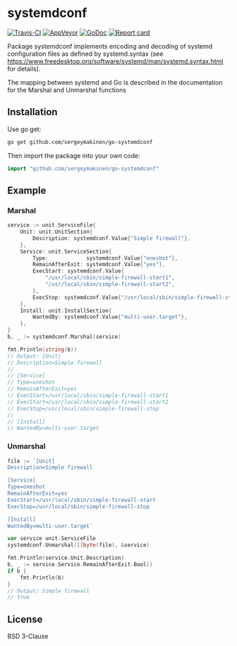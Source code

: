 # systemdconf

[![Travis-CI](https://travis-ci.com/sergeymakinen/go-systemdconf.svg)](https://travis-ci.com/sergeymakinen/go-systemdconf) [![AppVeyor](https://ci.appveyor.com/api/projects/status/0hqjbq3cv2qefyb4/branch/master?svg=true)](https://ci.appveyor.com/project/sergeymakinen/go-systemdconf/branch/master) [![GoDoc](https://godoc.org/github.com/sergeymakinen/go-systemdconf?status.svg)](http://godoc.org/github.com/sergeymakinen/go-systemdconf) [![Report card](https://goreportcard.com/badge/github.com/sergeymakinen/go-systemdconf)](https://goreportcard.com/report/github.com/sergeymakinen/go-systemdconf)

Package systemdconf implements encoding and decoding of systemd configuration files
as defined by systemd.syntax (see https://www.freedesktop.org/software/systemd/man/systemd.syntax.html for details).

The mapping between systemd and Go is described
in the documentation for the Marshal and Unmarshal functions

## Installation

Use go get:

```bash
go get github.com/sergeymakinen/go-systemdconf
```

Then import the package into your own code:

```go
import "github.com/sergeymakinen/go-systemdconf"
```


## Example

### Marshal

```go
service := unit.ServiceFile{
    Unit: unit.UnitSection{
        Description: systemdconf.Value{"Simple firewall"},
    },
    Service: unit.ServiceSection{
        Type:            systemdconf.Value{"oneshot"},
        RemainAfterExit: systemdconf.Value{"yes"},
        ExecStart: systemdconf.Value{
            "/usr/local/sbin/simple-firewall-start1",
            "/usr/local/sbin/simple-firewall-start2",
        },
        ExecStop: systemdconf.Value{"/usr/local/sbin/simple-firewall-stop"},
    },
    Install: unit.InstallSection{
        WantedBy: systemdconf.Value{"multi-user.target"},
    },
}
b, _ := systemdconf.Marshal(service)

fmt.Println(string(b))
// Output: [Unit]
// Description=Simple firewall
//
// [Service]
// Type=oneshot
// RemainAfterExit=yes
// ExecStart=/usr/local/sbin/simple-firewall-start1
// ExecStart=/usr/local/sbin/simple-firewall-start2
// ExecStop=/usr/local/sbin/simple-firewall-stop
//
// [Install]
// WantedBy=multi-user.target
```

### Unmarshal

```go
file := `[Unit]
Description=Simple firewall

[Service]
Type=oneshot
RemainAfterExit=yes
ExecStart=/usr/local/sbin/simple-firewall-start
ExecStop=/usr/local/sbin/simple-firewall-stop

[Install]
WantedBy=multi-user.target`

var service unit.ServiceFile
systemdconf.Unmarshal([]byte(file), &service)

fmt.Println(service.Unit.Description)
b, _ := service.Service.RemainAfterExit.Bool()
if b {
    fmt.Println(b)
}
// Output: Simple firewall
// true
```

## License

BSD 3-Clause
